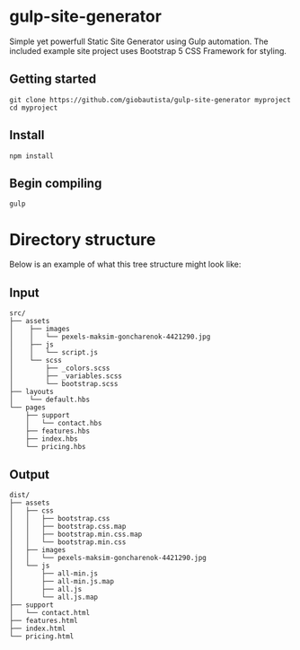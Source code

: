 # gulp-site-generator
Simple yet powerfull Static Site Generator using Gulp automation. The included example site project uses Bootstrap 5 CSS Framework for styling.

## Getting started
```
git clone https://github.com/giobautista/gulp-site-generator myproject
cd myproject
```

## Install
```
npm install
```

## Begin compiling
```
gulp
```

# Directory structure
Below is an example of what this tree structure might look like:

## Input
```
src/
├── assets
│    ├── images
│    │   └── pexels-maksim-goncharenok-4421290.jpg
│    ├── js
│    │   └── script.js
│    └── scss
│        ├── _colors.scss
│        ├── _variables.scss
│        └── bootstrap.scss
├── layouts
│    └── default.hbs
└── pages
    ├── support
    │   └── contact.hbs
    ├── features.hbs
    ├── index.hbs
    └── pricing.hbs
```

## Output
```
dist/
├── assets
│   ├── css
│   │   ├── bootstrap.css
│   │   ├── bootstrap.css.map
│   │   ├── bootstrap.min.css.map
│   │   └── bootstrap.min.css
│   ├── images
│   │   └── pexels-maksim-goncharenok-4421290.jpg
│   └── js
│       ├── all-min.js
│       ├── all-min.js.map
│       ├── all.js
│       └── all.js.map
├── support
│   └── contact.html
├── features.html
├── index.html
└── pricing.html
```
